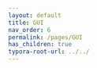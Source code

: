 ```yaml
---
layout: default
title: GUI
nav_order: 6
permalink: /pages/GUI
has_children: true
typora-root-url: ../../
---
```


